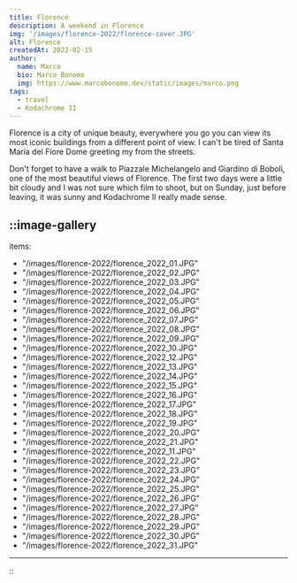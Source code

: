 ```yaml
---
title: Florence
description: A weekend in Florence
img: '/images/florence-2022/florence-cover.JPG'
alt: Florence
createdAt: 2022-02-15
author:
  name: Marco
  bio: Marco Bonomo
  img: https://www.marcobonomo.dev/static/images/marco.png
tags:
  - travel
  - Kodachrome II
---
```


Florence is a city of unique beauty, everywhere you go you can view its most iconic buildings from a different point of view. I can't be tired of Santa Maria del Fiore Dome greeting my from the streets.

Don't forget to have a walk to Piazzale Michelangelo and Giardino di Boboli, one of the most beautiful views of Florence.
The first two days were a little bit cloudy and I was not sure which film to shoot, but on Sunday, just before leaving, it was sunny and Kodachrome II really made sense.

::image-gallery
---
items:
- "/images/florence-2022/florence_2022_01.JPG"
- "/images/florence-2022/florence_2022_02.JPG"
- "/images/florence-2022/florence_2022_03.JPG"
- "/images/florence-2022/florence_2022_04.JPG"
- "/images/florence-2022/florence_2022_05.JPG"
- "/images/florence-2022/florence_2022_06.JPG"
- "/images/florence-2022/florence_2022_07.JPG"
- "/images/florence-2022/florence_2022_08.JPG"
- "/images/florence-2022/florence_2022_09.JPG"
- "/images/florence-2022/florence_2022_10.JPG"
- "/images/florence-2022/florence_2022_12.JPG"
- "/images/florence-2022/florence_2022_13.JPG"
- "/images/florence-2022/florence_2022_14.JPG"
- "/images/florence-2022/florence_2022_15.JPG"
- "/images/florence-2022/florence_2022_16.JPG"
- "/images/florence-2022/florence_2022_17.JPG"
- "/images/florence-2022/florence_2022_18.JPG"
- "/images/florence-2022/florence_2022_19.JPG"
- "/images/florence-2022/florence_2022_20.JPG"
- "/images/florence-2022/florence_2022_21.JPG"
- "/images/florence-2022/florence_2022_11.JPG"
- "/images/florence-2022/florence_2022_22.JPG"
- "/images/florence-2022/florence_2022_23.JPG"
- "/images/florence-2022/florence_2022_24.JPG"
- "/images/florence-2022/florence_2022_25.JPG"
- "/images/florence-2022/florence_2022_26.JPG"
- "/images/florence-2022/florence_2022_27.JPG"
- "/images/florence-2022/florence_2022_28.JPG"
- "/images/florence-2022/florence_2022_29.JPG"
- "/images/florence-2022/florence_2022_30.JPG"
- "/images/florence-2022/florence_2022_31.JPG"
---
::

